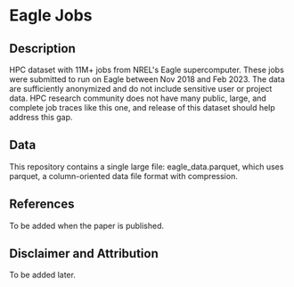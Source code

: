 # Eagle Jobs

## Description

HPC dataset with 11M+ jobs from NREL's Eagle supercomputer. These jobs were submitted to run on Eagle between Nov 2018 and Feb 2023. The data are sufficiently anonymized and do not include sensitive user or project data. HPC research community does not have many public, large, and complete job traces like this one, and release of this dataset should help address this gap.  

## Data

This repository contains a single large file: eagle_data.parquet, which uses parquet, a column-oriented data file format with compression.

## References

To be added when the paper is published.

## Disclaimer and Attribution

To be added later.
